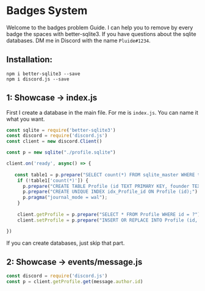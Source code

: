 # Badges System
Welcome to the badges problem Guide.
I can help you to remove by every badge the spaces with better-sqlite3.
If you have questions about the sqlite databases. DM me in Discord with the name `Pluide#1234`.

## Installation:
```
npm i better-sqlite3 --save
npm i discord.js --save
```
## 1: Showcase -> index.js
First I create a database in the main file.
For me is `index.js`. You can name it what you want.
```js
const sqlite = require('better-sqlite3')
const discord = require('discord.js')
const client = new discord.Client()

const p = new sqlite("./profile.sqlite")

client.on('ready', async() => {
   
   const table1 = p.prepare("SELECT count(*) FROM sqlite_master WHERE type='table' AND name = 'Profile';").get();
    if (!table1['count(*)']) {
      p.prepare("CREATE TABLE Profile (id TEXT PRIMARY KEY, founder TEXT, developer TEXT, staff TEXT);").run();
      p.prepare("CREATE UNIQUE INDEX idx_Profile_id ON Profile (id);").run();
      p.pragma("journal_mode = wal");
    }
    
    client.getProfile = p.prepare("SELECT * FROM Profile WHERE id = ?");
    client.setProfile = p.prepare("INSERT OR REPLACE INTO Profile (id, founder, developer, staff) VALUES (@id, @founder, @developer, @staff);");

})
```
If you can create databases, just skip that part.
## 2: Showcase -> events/message.js
```js
const discord = require('discord.js')
const p = client.getProfile.get(message.author.id)


```
